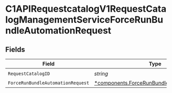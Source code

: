 # C1APIRequestcatalogV1RequestCatalogManagementServiceForceRunBundleAutomationRequest


## Fields

| Field                                                                                                     | Type                                                                                                      | Required                                                                                                  | Description                                                                                               |
| --------------------------------------------------------------------------------------------------------- | --------------------------------------------------------------------------------------------------------- | --------------------------------------------------------------------------------------------------------- | --------------------------------------------------------------------------------------------------------- |
| `RequestCatalogID`                                                                                        | *string*                                                                                                  | :heavy_check_mark:                                                                                        | N/A                                                                                                       |
| `ForceRunBundleAutomationRequest`                                                                         | [*components.ForceRunBundleAutomationRequest](../../models/components/forcerunbundleautomationrequest.md) | :heavy_minus_sign:                                                                                        | N/A                                                                                                       |